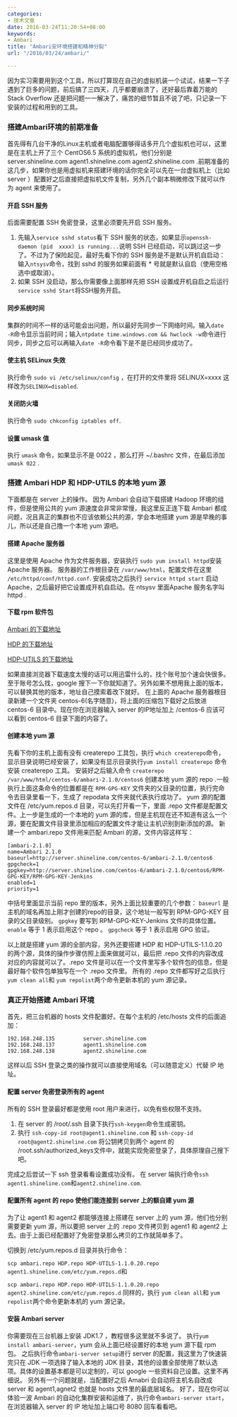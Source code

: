 ```yaml
---
categories:
- 技术文章
date: 2016-03-24T11:20:54+08:00
keywords:
- Ambari
title: "Ambari安环境搭建和精神分裂"
url: "/2016/03/24/ambari/"

---
```

因为实习需要用到这个工具，所以打算现在自己的虚拟机装一个试试，结果一下子遇到了巨多的问题，前后搞了三四天，几乎都要崩溃了，还好最后靠着万能的 Stack Overflow 还是把问题一一解决了，痛苦的细节暂且不说了吧，只记录一下安装的过程和用到的工具。
### 搭建Ambari环境的前期准备
首先得有几台干净的Linux主机或者电脑配置够得话多开几个虚拟机也可以，这里是在主机上开了三个 CentOS6.5 系统的虚拟机，他们分别是 server.shineline.com agent1.shineline.com agent2.shineline.com .前期准备的这几步，如果你也是用虚拟机来搭建环境的话你完全可以先在一台虚拟机上（比如 server ）配置好之后直接把虚拟机文件复制，另外几个副本稍微修改下就可以作为 agent 来使用了。

#### 开启 SSH 服务
后面需要配置 SSH 免密登录，这里必须要先开启 SSH 服务。
1. 先输入`service sshd status`看下 SSH 服务的状态，如果显示`openssh-daemon (pid  xxxx) is running...`说明 SSH 已经启动，可以跳过这一步了。不过为了保险起见，最好先看下你的 SSH 服务是不是默认开机自启动：输入`ntsysv`命令，找到 sshd 的服务如果前面有 * 号就是默认自启（使用空格选中或取消）。
2. 如果 SSH 没启动，那么你需要像上面那样先把 SSH 设置成开机自启之后运行 `service sshd Start`将SSH服务开启。

#### 同步系统时间
集群的时间不一样的话可能会出问题，所以最好先同步一下网络时间。输入`date -R`命令显示当前时间；输入`ntpdate time.windows.com && hwclock -w`命令进行同步，同步之后可以再输入`date -R`命令看下是不是已经同步成功了。

#### 使主机 SELinux 失效
执行命令 `sudo vi /etc/selinux/config` ，在打开的文件里将 SELINUX=xxxx 这样改为`SELINUX=disabled`.

#### 关闭防火墙
执行命令 `sudo chkconfig iptables off`.

#### 设置 umask 值
执行 `umask` 命令，如果显示不是 0022 ，那么打开 ~/.bashrc 文件，在最后添加 `umask 022` .

### 搭建 Ambari HDP 和 HDP-UTILS 的本地 yum 源
下面都是在 server 上的操作。
因为 Ambari 会自动下载搭建 Hadoop 环境的组件，但是使用公共的 yum 源速度会非常非常慢，我这里反正连下载 Ambari 都成问题，况且真正的集群也不应该依赖公共的源，学会本地搭建 yum 源是早晚的事儿，所以还是自己撸一个本地 yum 源吧。

#### 搭建 Apache 服务器
这里是使用 Apache 作为文件服务器，安装执行 `sudo yum install httpd`安装 Apache 服务器。
服务器的工作根目录在 `/var/www/html`，配置文件在这里 `/etc/httpd/conf/httpd.conf`.
安装成功之后执行 `service httpd start` 启动 Apache，之后最好把它设置成开机自启动。在 ntsysv 里面Apache 服务名字叫 httpd .
#### 下载 rpm 软件包
[Ambari 的下载地址](http://public-repo-1.hortonworks.com/ambari/centos6/ambari-2.1.0-centos6.tar.gz)

[HDP 的下载地址](http://public-repo-1.hortonworks.com/HDP/centos6/HDP-2.2.0.0-centos6-rpm.tar.gz)

[HDP-UTILS 的下载地址](http://public-repo-1.hortonworks.com/HDP-UTILS-1.1.0.20/repos/centos6/HDP-UTILS-1.1.0.20-centos6.tar.gz)

如果直接浏览器下载速度太慢的话可以用迅雷什么的，找个账号加个速会快很多。至于账号怎么找，google 搜下一下你就知道了。另外如果不想用我上面的版本，可以替换其他的版本，地址自己摸索着改下就好。
在上面的 Apache 服务器根目录新建一个文件夹 centos-6(名字随意)，将上面的压缩包下载好之后放进 centos-6 目录中。现在你在浏览器输入 server 的IP地址加上 /centos-6 应该可以看到 centos-6 目录下面的内容了。
#### 创建本地 yum 源
先看下你的主机上面有没有 createrepo 工具包，执行 `which createrepo`命令，显示目录说明已经安装了，如果没有显示目录执行`yum install createrepo` 命令安装 createrepo 工具。
安装好之后输入命令 `createrepo /var/www/html/centos-6/ambari-2.1.0/centos6` 创建本地 yum 源的 repo .一般执行上面这条命令的位置都是在 `RPM-GPG-KEY` 文件夹的父目录的位置，执行完命令去目录里看一下，生成了 repodata 文件夹就代表执行成功了。
yum 源的配置文件在 /etc/yum.repos.d 目录，可以先打开看一下，里面 .repo 文件都是配置文件。上一步是生成的一个本地的 yum 源的库，但是主机现在还不知道有这么一个源，要在配置文件目录里添加相应的配置文件才能让主机识别到新添加的源。
新建一个 ambari.repo 文件用来匹配 Ambari 的源，文件内容这样写：
```shell
[ambari-2.1.0]
name=Ambari 2.1.0
baseurl=http://server.shineline.com/centos-6/ambari-2.1.0/centos6
gpgcheck=1
gpgkey=http://server.shineline.com/centos-6/ambari-2.1.0/centos6/RPM-GPG-KEY/RPM-GPG-KEY-Jenkins
enabled=1
priority=1
```
中括号里面显示当前 repo 里的版本，另外上面比较重要的几个参数：
`baseurl` 是主机的域名再加上刚才创建的repo的目录，这个地址一般写到 RPM-GPG-KEY 目录的父目录级别。
`gpgkey` 要写到 RPM-GPG-KEY-Jenkins 文件的具体位置。
`enable` 等于 1 表示启用这个 repo 。
`gpgcheck` 等于 1 表示启用 GPG 验证。

以上就是搭建 yum 源的全部内容，另外还要搭建 HDP 和 HDP-UTILS-1.1.0.20 的两个源，具体的操作步骤仿照上面来做就可以，最后把 .repo 文件的内容改成对应的内容就可以了。.repo 文件是可以在一个文件里写多个软件包的信息，但是最好每个软件包单独写在一个 .repo 文件里。
所有的 .repo 文件都写好之后执行 `yum clean all`和 `yum repolist`两个命令更新本机的 yum 源记录。
### 真正开始搭建 Ambari 环境

首先，把三台机器的 hosts 文件配置好。在每个主机的 /etc/hosts 文件的后面追加：
```
192.168.248.135         server.shineline.com
192.168.248.137         agent1.shineline.com
192.168.248.138         agent2.shineline.com
```
这样以后 SSH 登录之类的操作就可以直接使用域名（可以随意定义）代替 IP 地址。

#### 配置 server 免密登录所有的 agent
所有的 SSH 登录最好都是使用 root 用户来进行，以免有些权限不支持。

 1. 在 server 的 /root/.ssh 目录下执行`ssh-keygen`命令生成密钥。
 2. 执行 `ssh-copy-id root@agent1.shineline.com` 和 `ssh-copy-id root@agent2.shineline.com` 将公钥拷贝到两个 agent 的 /root.ssh/authorized_keys文件中，就能实现免密登录了，具体原理自己搜下吧。

完成之后尝试一下 ssh 登录看看设置成功没有。
在 server 端执行命令`ssh agent1.shineline.com`和`agent2.shineline.com`.

#### 配置所有 agent 的 repo 使他们能连接到 server 上的额自建 yum 源
为了让 agent1 和 agent2 都能够连接上搭建在 server 上的 yum 源，他们也分别需要更新 yum 源，所以要把 server 上的 .repo 文件拷贝到 agent1 和 agent2 上去。由于上面已经配置好了免密登录那么拷贝的工作就简单多了。


切换到 /etc/yum.repos.d 目录并执行命令：

`scp ambari.repo HDP.repo HDP-UTILS-1.1.0.20.repo agent1.shineline.com/etc/yum.repos.d`和

`scp ambari.repo HDP.repo HDP-UTILS-1.1.0.20.repo agent2.shineline.com/etc/yum.repos.d`
同样的，执行 `yum clean all`和 `yum repolist`两个命令更新本机的 yum 源记录。

#### 安装 Ambari server
你需要现在三台机器上安装 JDK1.7 ，教程很多这里就不多说了。
执行`yum install ambari-server`，yum 会从上面已经设置好的本地 yum 源下载 rpm 包。
之后执行命令`ambari-server setup`进行 server 的配置，我这里为了快速装完只在 JDK 一项选择了输入本地的 JDK 目录，其他的设置全部使用了默认选项。具体的设置基本都是可以定制的，可以 google 一些资料自己设置。这里不再细说。
另外有一个问题就是，当配置好之后 Amabri 会自动将主机名自改成 server 和 agent1,agnet2 也就是 hosts 文件里的最底层域名。
好了，现在你可以体验一波 Ambari 的自动化集群安装和运维了，执行命令`ambari-server start`，在浏览器输入 server 的 IP 地址加上端口号 8080 回车看看吧。